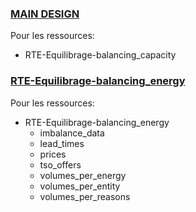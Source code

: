 ### [MAIN DESIGN](https://github.com/mathiaHa/MA-Analysis/blob/master/RTEData/Main_design.pdf)
Pour les ressources:
* RTE-Equilibrage-balancing_capacity

### [RTE-Equilibrage-balancing_energy](https://github.com/mathiaHa/MA-Analysis/blob/master/RTEData/RTE-Equilibrage-Balancing_energy.pdf)

Pour les ressources:
* RTE-Equilibrage-balancing_energy
    * imbalance_data
    * lead_times
    * prices
    * tso_offers
    * volumes_per_energy
    * volumes_per_entity
    * volumes_per_reasons
	
